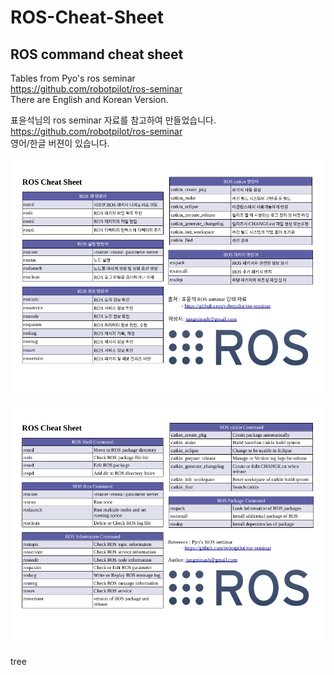 # ROS-Cheat-Sheet
## ROS command cheat sheet

Tables from Pyo's ros seminar<br>
https://github.com/robotpilot/ros-seminar <br>
There are English and Korean Version.


표윤석님의 ros seminar 자료를 참고하여 만들었습니다.<br>
https://github.com/robotpilot/ros-seminar <br>
영어/한글 버젼이 있습니다.


![ROS_Cheat_Sheet](/ROS_Cheat_Sheet.png)
![ENG_ROS_Cheat_Sheet](/[ENG]ROS_Cheat_Sheet.png)

tree
